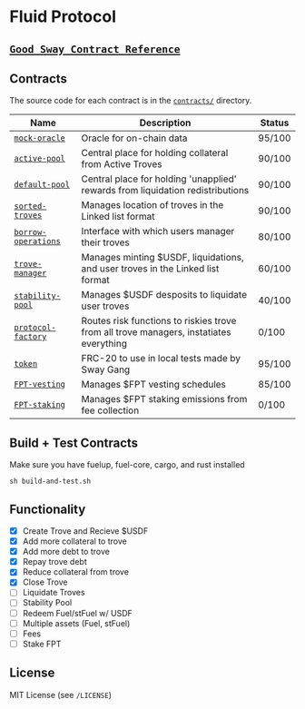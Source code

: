 # Fluid Protocol

## [`Good Sway Contract Reference`](https://github.com/FuelLabs/sway-applications/tree/master/AMM/project)

Contracts
---------

The source code for each contract is in the [`contracts/`](contracts/)
directory.

| Name                                               | Description                            | Status |
| -------------------------------------------------- | -------------------------------------- | ------- |
| [`mock-oracle`](contracts/mock-oracle-contract)       | Oracle for on-chain data | 95/100
| [`active-pool`](contracts/active-pool-contract)       | Central place for holding collateral from Active Troves | 90/100 
| [`default-pool`](contracts/default-pool-contract)       | Central place for holding 'unapplied' rewards from liquidation redistributions | 90/100 
| [`sorted-troves`](contracts/sorted-troves-contract)       | Manages location of troves in the Linked list format | 90/100
| [`borrow-operations`](contracts/borrow-operations-contract)   | Interface with which users manager their troves | 80/100 |
| [`trove-manager`](contracts/trove-manager-contract)       | Manages minting $USDF, liquidations, and user troves in the Linked list format |60/100
| [`stability-pool`](contracts/stability-pool-contract)       | Manages $USDF desposits to liquidate user troves | 40/100
| [`protocol-factory`](contracts/protocol-contract)       | Routes risk functions to riskies trove from all trove managers, instatiates everything | 0/100
| [`token`](contracts/token-contract)       | FRC-20 to use in local tests made by Sway Gang | 95/100
| [`FPT-vesting`](contracts/vesting-contract)       | Manages $FPT vesting schedules | 85/100
| [`FPT-staking`](contracts/staking-contract)       | Manages $FPT staking emissions from fee collection | 0/100 |

Build + Test Contracts
-------------------------------

Make sure you have fuelup, fuel-core, cargo, and rust installed 

```
sh build-and-test.sh
```

Functionality
-------------------------------
- [x] Create Trove and Recieve $USDF
- [x] Add more collateral to trove
- [x] Add more debt to trove
- [x] Repay trove debt 
- [x] Reduce collateral from trove
- [x] Close Trove
- [ ] Liquidate Troves
- [ ] Stability Pool
- [ ] Redeem Fuel/stFuel w/ USDF
- [ ] Multiple assets (Fuel, stFuel)
- [ ] Fees
- [ ] Stake FPT

License
-------

MIT License (see `/LICENSE`)
